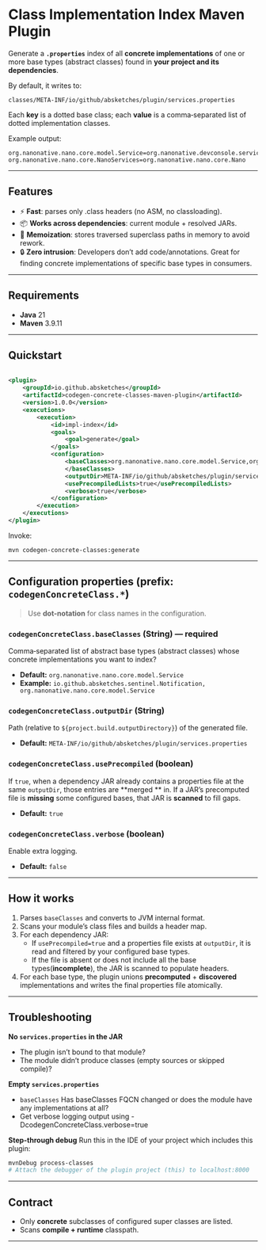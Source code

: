 # Class Implementation Index Maven Plugin

Generate a **`.properties`** index of all **concrete implementations** of one or more base types (abstract
classes) found in **your project and its dependencies**.

By default, it writes to:

```
classes/META-INF/io/github/absketches/plugin/services.properties
```

Each **key** is a dotted base class; each **value** is a comma‑separated list of dotted implementation classes.

Example output:

```properties
org.nanonative.nano.core.model.Service=org.nanonative.devconsole.service.DevConsoleService,org.nanonative.nano.services.http.HttpServer
org.nanonative.nano.core.NanoServices=org.nanonative.nano.core.Nano
```

---

## Features

- ⚡  **Fast**: parses only .class headers (no ASM, no classloading).
- 📦 **Works across dependencies**: current module + resolved JARs.
- 🧹 **Memoization**: stores traversed superclass paths in memory to avoid rework.
- 🔒 **Zero intrusion**: Developers don’t add code/annotations. Great for finding concrete implementations of specific
  base types in consumers.

---

## Requirements

- **Java** 21
- **Maven** 3.9.11

---

## Quickstart

```xml

<plugin>
    <groupId>io.github.absketches</groupId>
    <artifactId>codegen-concrete-classes-maven-plugin</artifactId>
    <version>1.0.0</version>
    <executions>
        <execution>
            <id>impl-index</id>
            <goals>
                <goal>generate</goal>
            </goals>
            <configuration>
                <baseClasses>org.nanonative.nano.core.model.Service,org.nanonative.nano.core.NanoServices
                </baseClasses>
                <outputDir>META-INF/io/github/absketches/plugin/services.properties</outputDir>
                <usePrecompiledLists>true</usePrecompiledLists>
                <verbose>true</verbose>
            </configuration>
        </execution>
    </executions>
</plugin>
```

Invoke:

```
mvn codegen-concrete-classes:generate
```

---

## Configuration properties (prefix: `codegenConcreteClass.*`)

> Use **dot-notation** for class names in the configuration.

### `codegenConcreteClass.baseClasses` (String) — **required**

Comma‑separated list of abstract base types (abstract classes) whose concrete implementations you want to
index?

- **Default:** `org.nanonative.nano.core.model.Service`
- **Example:** `io.github.absketches.sentinel.Notification, org.nanonative.nano.core.model.Service`

### `codegenConcreteClass.outputDir` (String)

Path (relative to `${project.build.outputDirectory}`) of the generated file.

- **Default:** `META-INF/io/github/absketches/plugin/services.properties`

### `codegenConcreteClass.usePrecompiled` (boolean)

If `true`, when a dependency JAR already contains a properties file at the same `outputDir`, those entries are **merged
** in. If a JAR’s precomputed file is **missing** some configured bases, that JAR is **scanned** to fill gaps.

- **Default:** `true`

### `codegenConcreteClass.verbose` (boolean)

Enable extra logging.

- **Default:** `false`

---

## How it works

1. Parses `baseClasses` and converts to JVM internal format.
2. Scans your module’s class files and builds a header map.
3. For each dependency JAR:
    - If `usePrecompiled=true` and a properties file exists at `outputDir`, it is read and filtered by your configured
      base types.
    - If the file is absent or does not include all the base types(**incomplete**), the JAR is scanned to populate headers.
4. For each base type, the plugin unions **precomputed** + **discovered** implementations and writes the final
   properties file atomically.

---

## Troubleshooting

**No `services.properties` in the JAR**

- The plugin isn’t bound to that module?
- The module didn’t produce classes (empty sources or skipped compile)?

**Empty `services.properties`**

- `baseClasses` Has baseClasses FQCN changed or does the module have any implementations at all?
- Get verbose logging output using -DcodegenConcreteClass.verbose=true

**Step-through debug**
Run this in the IDE of your project which includes this plugin:

```bash
mvnDebug process-classes
# Attach the debugger of the plugin project (this) to localhost:8000
```

---

## Contract

- Only **concrete** subclasses of configured super classes are listed.
- Scans **compile + runtime** classpath.

---

